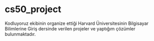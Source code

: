 # cs50_project
Kodluyoruz ekibinin organize ettiği Harvard Üniversitesinin Bilgisayar Bilimlerine Giriş dersinde verilen projeler ve yaptığım çözümler bulunmaktadır.
